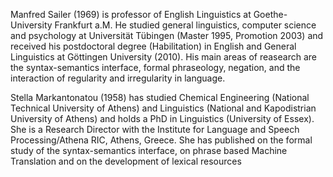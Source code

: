 Manfred Sailer (1969) is professor of English Linguistics at  Goethe-University Frankfurt a.M.
He studied general linguistics,  computer science and psychology at Universität Tübingen
(Master 1995,  Promotion 2003) and received his postdoctoral degree (Habilitation) in 
English and General Linguistics at Göttingen University (2010). His  main areas of reasearch
are the syntax-semantics interface, formal  phraseology, negation, and the interaction of
regularity and  irregularity in language.

Stella Markantonatou (1958) has studied Chemical Engineering (National Technical
University of Athens) and Linguistics (National and Kapodistrian University of Athens) and
holds a PhD in Linguistics (University of Essex).  She is a Research Director with the Institute
for Language and Speech Processing/Athena RIC, Athens, Greece. She has published on the
formal study of the syntax-semantics interface, on phrase based Machine Translation and on
the development of lexical resources
